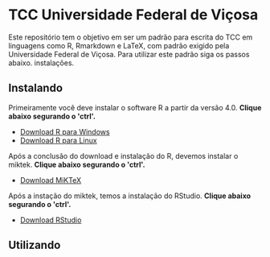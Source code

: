 # TCC Universidade Federal de Viçosa
<p>
Este repositório tem o objetivo em ser um padrão para escrita do TCC em
linguagens como R, Rmarkdown e LaTeX, com padrão exigido pela Universidade 
Federal de Viçosa. Para utilizar este padrão siga os passos abaixo.
instalações.
</p>

## Instalando
<p>
Primeiramente você deve instalar o software R a partir da versão 4.0. <strong>Clique abaixo segurando o 'ctrl'.</strong>

- [Download R para Windows](https://cran-r.c3sl.ufpr.br/)
- [Download R para Linux](https://cran-r.c3sl.ufpr.br/bin/linux/)

</p>
<p>
Após a conclusão do download e instalação do R, devemos instalar o miktek. <strong>Clique abaixo segurando o 'ctrl'.</strong>

- [Download MiKTeX](https://miktex.org/download)

</p>
<p>
Após a instação do miktek, temos a instalação do RStudio. <strong>Clique abaixo segurando o 'ctrl'.</strong>

- [Download RStudio](https://rstudio.com/products/rstudio/download/#download)

</p>

## Utilizando